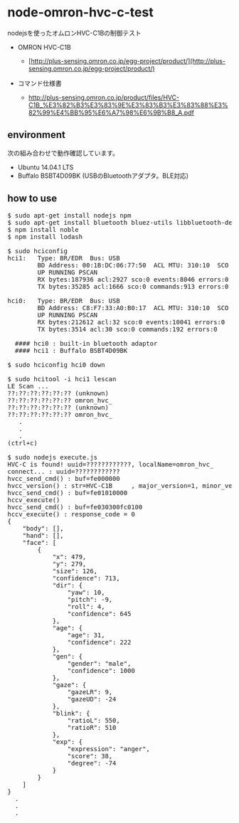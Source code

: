 node-omron-hvc-c-test
====
nodejsを使ったオムロンHVC-C1Bの制御テスト

* OMRON HVC-C1B
  * [http://plus-sensing.omron.co.jp/egg-project/product/](http://plus-sensing.omron.co.jp/egg-project/product/)

* コマンド仕様書
  * http://plus-sensing.omron.co.jp/product/files/HVC-C1B_%E3%82%B3%E3%83%9E%E3%83%B3%E3%83%88%E3%82%99%E4%BB%95%E6%A7%98%E6%9B%B8_A.pdf

environment
----
次の組み合わせで動作確認しています。

  * Ubuntu 14.04.1 LTS
  * Buffalo BSBT4D09BK (USBのBluetoothアダプタ。BLE対応)

how to use
----
<pre>
$ sudo apt-get install nodejs npm
$ sudo apt-get install bluetooth bluez-utils libbluetooth-dev
$ npm install noble
$ npm install lodash

$ sudo hciconfig 
hci1:   Type: BR/EDR  Bus: USB
        BD Address: 00:1B:DC:06:77:50  ACL MTU: 310:10  SCO MTU: 64:8
        UP RUNNING PSCAN
        RX bytes:187936 acl:2927 sco:0 events:8046 errors:0
        TX bytes:35285 acl:1666 sco:0 commands:913 errors:0

hci0:   Type: BR/EDR  Bus: USB
        BD Address: C8:F7:33:A0:B0:17  ACL MTU: 310:10  SCO MTU: 64:8
        UP RUNNING PSCAN
        RX bytes:212612 acl:32 sco:0 events:10041 errors:0
        TX bytes:3514 acl:30 sco:0 commands:192 errors:0

  #### hci0 : built-in bluetooth adaptor
  #### hci1 : Buffalo BSBT4D09BK

$ sudo hciconfig hci0 down

$ sudo hcitool -i hci1 lescan
LE Scan ...
??:??:??:??:??:?? (unknown)
??:??:??:??:??:?? omron_hvc_
??:??:??:??:??:?? (unknown)
??:??:??:??:??:?? omron_hvc_
   .
   .
   .
(ctrl+c)

$ sudo nodejs execute.js
HVC-C is found! uuid=????????????, localName=omron_hvc_
connect... : uuid=????????????
hvcc_send_cmd() : buf=fe000000
hvcc_version() : str=HVC-C1B     , major_version=1, minor_version=1, release_version=150, rev=090000
hvcc_send_cmd() : buf=fe01010000
hccv_execute()
hvcc_send_cmd() : buf=fe030300fc0100
hccv_execute() : response_code = 0
{
    "body": [],
    "hand": [],
    "face": [
        {
            "x": 479,
            "y": 279,
            "size": 126,
            "confidence": 713,
            "dir": {
                "yaw": 10,
                "pitch": -9,
                "roll": 4,
                "confidence": 645
            },
            "age": {
                "age": 31,
                "confidence": 222
            },
            "gen": {
                "gender": "male",
                "confidence": 1000
            },
            "gaze": {
                "gazeLR": 9,
                "gazeUD": -24
            },
            "blink": {
                "ratioL": 550,
                "ratioR": 510
            },
            "exp": {
                "expression": "anger",
                "score": 38,
                "degree": -74
            }
        }
    ]
}
  .
  .
  .
</pre>

